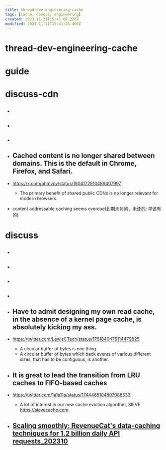 ```yaml
---
title: thread-dev-engineering-cache
tags: [cache, devops, engineering]
created: 2023-11-21T15:41:08.226Z
modified: 2023-11-21T15:41:26.460Z
---
```


# thread-dev-engineering-cache

# guide

# discuss-cdn
- ## 

- ## 

- ## 

- ## Cached content is no longer shared between domains. This is the default in Chrome, Firefox, and Safari.
- https://x.com/ohmypy/status/1804172910489407997
  - The primary benefit of shared public CDNs is no longer relevant for modern browsers.

- content addressable caching seems overdue(到期未付的，未还的; 早该有的)
# discuss
- ## 

- ## 

- ## 

- ## 

- ## Have to admit designing my own read cache, in the absence of a kernel page cache, is absolutely kicking my ass.
- https://twitter.com/LewisCTech/status/1761840475114479825
  - A circular buffer of bytes is one thing. 
  - A circular buffer of bytes which back events of various different sizes, that has to be contiguous, is another.

- ## It is great to lead the transition from LRU caches to FIFO-based caches
- https://twitter.com/1a1a11a/status/1744465104807088533
  - A lot of interest in our new cache eviction algorithm, SIEVE https://sievecache.com.

- ## [Scaling smoothly: RevenueCat's data-caching techniques for 1.2 billion daily API requests_202310](https://www.revenuecat.com/blog/engineering/data-caching-revenuecat/)
